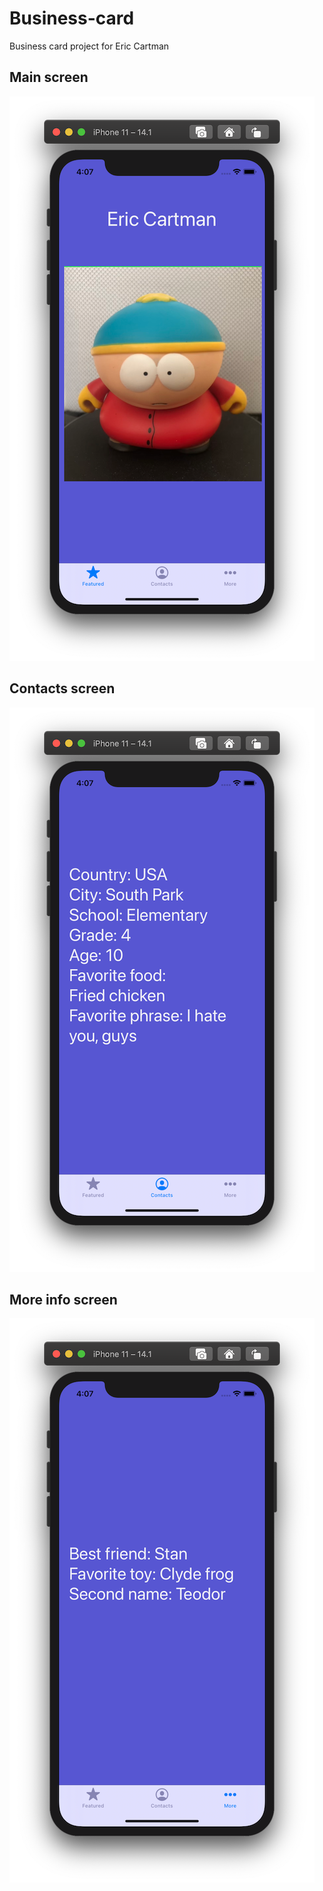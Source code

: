 # Business-card
Business card project for Eric Cartman

## Main screen

![Screenshot 1](https://github.com/borzunovsm/Business-card/blob/main/Business%20card/screenshots/eric%20screenshot1.png?raw=true)

## Contacts screen

![Screenshot 1](https://github.com/borzunovsm/Business-card/blob/main/Business%20card/screenshots/eric%20screenshot2.png?raw=true)

## More info screen

![Screenshot 3](https://github.com/borzunovsm/Business-card/blob/main/Business%20card/screenshots/eric%20screenshot3.png?raw=true)
